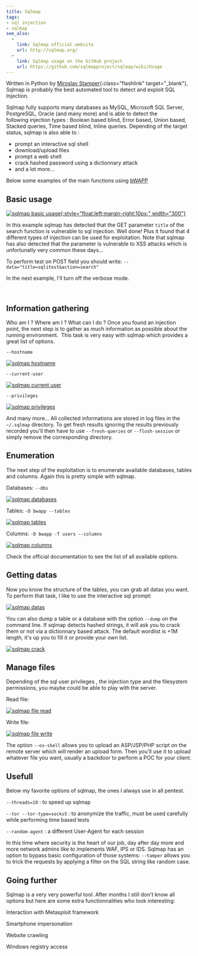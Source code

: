 ```yaml
---
title: Sqlmap
tags:
- sql injection
- sqlmap
see_also:
  -
    link: Sqlmap official website
    url: http://sqlmap.org/
  -
    link: Sqlmap usage on the GitHub project
    url: https://github.com/sqlmapproject/sqlmap/wiki/Usage
---
```

Written in Python by [Miroslav Stamper](https://twitter.com/stamparm){:class="flashlink" target="_blank"}, Sqlmap is probably the best automated tool to detect and exploit SQL Injection.

Sqlmap fully supports many databases as MySQL, Microsoft SQL Server, PostgreSQL, Oracle (and many more) and is able to detect the following injection types : 
Boolean based blind, Error based, Union based, Stacked queries, Time based blind, Inline queries. Depending of the target status, sqlmap is also able to :

- prompt an interactive sql shell
- download/upload files
- prompt a web shell
- crack hashed password using a dictionnary attack
- and a lot more...

Below some examples of the main functions using [bWAPP](/an-extremely-buggy-web-app/)

## Basic usage

[![sqlmap basic usage](/images/sqlmap-basic-usage.png){:style="float:left;margin-right:10px;" width="300"}](/images/sqlmap-basic-usage.png)

In this example sqlmap has detected that the GET parameter `title` of the search function is vulnerable to sql injection. 
Well done! Plus it found that 4 different types of injection can be used for exploitation. 
Note that sqlmap has also detected that the parameter is vulnerable to XSS attacks which is unfortunatly very common these days...

To perform test on POST field you should write: `--data="title=sqlitest&action=search"`

In the next example, I'll turn off the verbose mode.

<br>

<!--more-->

## Information gathering

 Who am I ? Where am I ? What can I do ? Once you found an injection point, the next step is to gather as much information as possible about the running environment. 
 This task is very easy with sqlmap which provides a great list of options.

`--hostname`

[![sqlmap hostname](/images/sqlmap-hostname.png)](/images/sqlmap-hostname.png)

`--current-user`

[![sqlmap current user](/images/sqlmap-current-user.png)](/images/sqlmap-current-user.png)

`--privileges`

[![sqlmap privileges](/images/sqlmap-privileges.png)](/images/sqlmap-privileges.png)

And many more... All collected informations are stored in log files in the `~/.sqlmap` directory. 
To get fresh results ignoring the results previously recorded you'll then have to use `--fresh-queries` or `--flush-session` or simply remove the corresponding directory.

## Enumeration

 The next step of the exploitation is to enumerate available databases, tables and columns. Again this is pretty simple with sqlmap.

Databases: `--dbs`

[![sqlmap databases](/images/sqlmap-databases.png)](/images/sqlmap-databases.png)

Tables: `-D bwapp --tables`

[![sqlmap tables](/images/sqlmap-tables.png)](/images/sqlmap-tables.png)

Columns: `-D bwapp -T users --columns`

[![sqlmap columns](/images/sqlmap-columns.png)](/images/sqlmap-columns.png)

Check the official documentation to see the list of all available options.

## Getting datas

Now you know the structure of the tables, you can grab all datas you want. To perform that task, I like to use the interactive sql prompt:

[![sqlmap datas](/images/sqlmap-datas.png)](/images/sqlmap-datas.png)

You can also dump a table or a database with the option `--dump` on the command line. If sqlmap detects hashed strings, it will ask you to crack them or not via a dictionnary based attack.
 The default wordlist is +1M length, it's up you to fill it or provide your own list.

[![sqlmap crack](/images/sqlmap-crack.png)](/images/sqlmap-crack.png)

## Manage files

Depending of the sql user privileges , the injection type and the filesystem permissions, you maybe could be able to play with the server.

Read file:

[![sqlmap file read](/images/sqlmap-file-read.png)](/images/sqlmap-file-read.png)

Write file:

[![sqlmap file write](/images/sqlmap-file-write.png)](/images/sqlmap-file-write.png)

The option `--os-shell` allows you to upload an ASP/JSP/PHP script on the remote server which will render an upload form. 
Then you'll use it to upload whatever file you want, usually a backdoor to perform a POC for your client.

## Usefull

Below my favorite options of sqlmap, the ones I always use in all pentest.

`--threads=10` : to speed up sqlmap

`--tor --tor-type=socks5` : to anonymize the traffic, must be used carefully while performing time based tests

`--random-agent` : a different User-Agent for each session

In this time where security is the heart of our job, day after day more and more network admins like to implements WAF, IPS or IDS. 
Sqlmap has an option to bypass basic configuration of those systems: `--tamper` allows you to trick the requests by applying a filter on the SQL string like random case.

## Going further

Sqlmap is a very very powerful tool. After months I still don't know all options but here are some extra functionnalities who look interesting:

Interaction with Metasploit framework

Smartphone impersonation

Website crawling

Windows registry access
